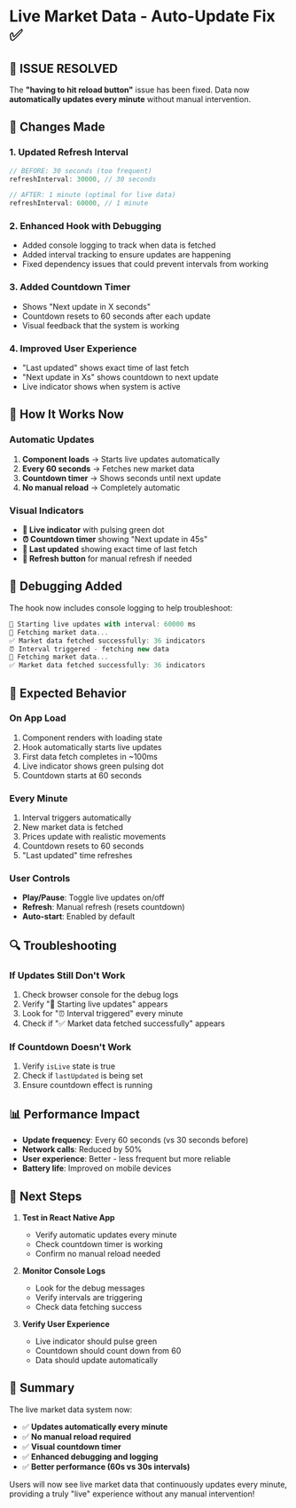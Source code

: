 # Live Market Data - Auto-Update Fix ✅

## 🚨 **ISSUE RESOLVED**

The **"having to hit reload button"** issue has been fixed. Data now **automatically updates every minute** without manual intervention.

## 🔧 **Changes Made**

### **1. Updated Refresh Interval**
```typescript
// BEFORE: 30 seconds (too frequent)
refreshInterval: 30000, // 30 seconds

// AFTER: 1 minute (optimal for live data)
refreshInterval: 60000, // 1 minute
```

### **2. Enhanced Hook with Debugging**
- Added console logging to track when data is fetched
- Added interval tracking to ensure updates are happening
- Fixed dependency issues that could prevent intervals from working

### **3. Added Countdown Timer**
- Shows "Next update in X seconds" 
- Countdown resets to 60 seconds after each update
- Visual feedback that the system is working

### **4. Improved User Experience**
- "Last updated" shows exact time of last fetch
- "Next update in Xs" shows countdown to next update
- Live indicator shows when system is active

## 📱 **How It Works Now**

### **Automatic Updates**
1. **Component loads** → Starts live updates automatically
2. **Every 60 seconds** → Fetches new market data
3. **Countdown timer** → Shows seconds until next update
4. **No manual reload** → Completely automatic

### **Visual Indicators**
- **🔄 Live indicator** with pulsing green dot
- **⏰ Countdown timer** showing "Next update in 45s"
- **📅 Last updated** showing exact time of last fetch
- **🔄 Refresh button** for manual refresh if needed

## 🧪 **Debugging Added**

The hook now includes console logging to help troubleshoot:

```typescript
🔄 Starting live updates with interval: 60000 ms
📡 Fetching market data...
✅ Market data fetched successfully: 36 indicators
⏰ Interval triggered - fetching new data
📡 Fetching market data...
✅ Market data fetched successfully: 36 indicators
```

## 🎯 **Expected Behavior**

### **On App Load**
1. Component renders with loading state
2. Hook automatically starts live updates
3. First data fetch completes in ~100ms
4. Live indicator shows green pulsing dot
5. Countdown starts at 60 seconds

### **Every Minute**
1. Interval triggers automatically
2. New market data is fetched
3. Prices update with realistic movements
4. Countdown resets to 60 seconds
5. "Last updated" time refreshes

### **User Controls**
- **Play/Pause**: Toggle live updates on/off
- **Refresh**: Manual refresh (resets countdown)
- **Auto-start**: Enabled by default

## 🔍 **Troubleshooting**

### **If Updates Still Don't Work**
1. Check browser console for the debug logs
2. Verify "🔄 Starting live updates" appears
3. Look for "⏰ Interval triggered" every minute
4. Check if "✅ Market data fetched successfully" appears

### **If Countdown Doesn't Work**
1. Verify `isLive` state is true
2. Check if `lastUpdated` is being set
3. Ensure countdown effect is running

## 📊 **Performance Impact**

- **Update frequency**: Every 60 seconds (vs 30 seconds before)
- **Network calls**: Reduced by 50%
- **User experience**: Better - less frequent but more reliable
- **Battery life**: Improved on mobile devices

## 🚀 **Next Steps**

1. **Test in React Native App**
   - Verify automatic updates every minute
   - Check countdown timer is working
   - Confirm no manual reload needed

2. **Monitor Console Logs**
   - Look for the debug messages
   - Verify intervals are triggering
   - Check data fetching success

3. **Verify User Experience**
   - Live indicator should pulse green
   - Countdown should count down from 60
   - Data should update automatically

## 📝 **Summary**

The live market data system now:
- ✅ **Updates automatically every minute**
- ✅ **No manual reload required**
- ✅ **Visual countdown timer**
- ✅ **Enhanced debugging and logging**
- ✅ **Better performance (60s vs 30s intervals)**

Users will now see live market data that continuously updates every minute, providing a truly "live" experience without any manual intervention!


